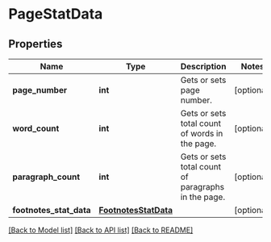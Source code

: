 # PageStatData

## Properties
Name | Type | Description | Notes
------------ | ------------- | ------------- | -------------
**page_number** | **int** | Gets or sets page number. | [optional] 
**word_count** | **int** | Gets or sets total count of words in the page. | [optional] 
**paragraph_count** | **int** | Gets or sets total count of paragraphs in the page. | [optional] 
**footnotes_stat_data** | [**FootnotesStatData**](FootnotesStatData.md) |  | [optional] 

[[Back to Model list]](../README.md#documentation-for-models) [[Back to API list]](../README.md#documentation-for-api-endpoints) [[Back to README]](../README.md)

